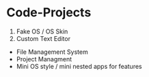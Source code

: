 # Code-Projects

1. Fake OS / OS Skin
3. Custom Text Editor
  * File Management System
  * Project Managment
  * Mini OS style / mini nested apps for features
